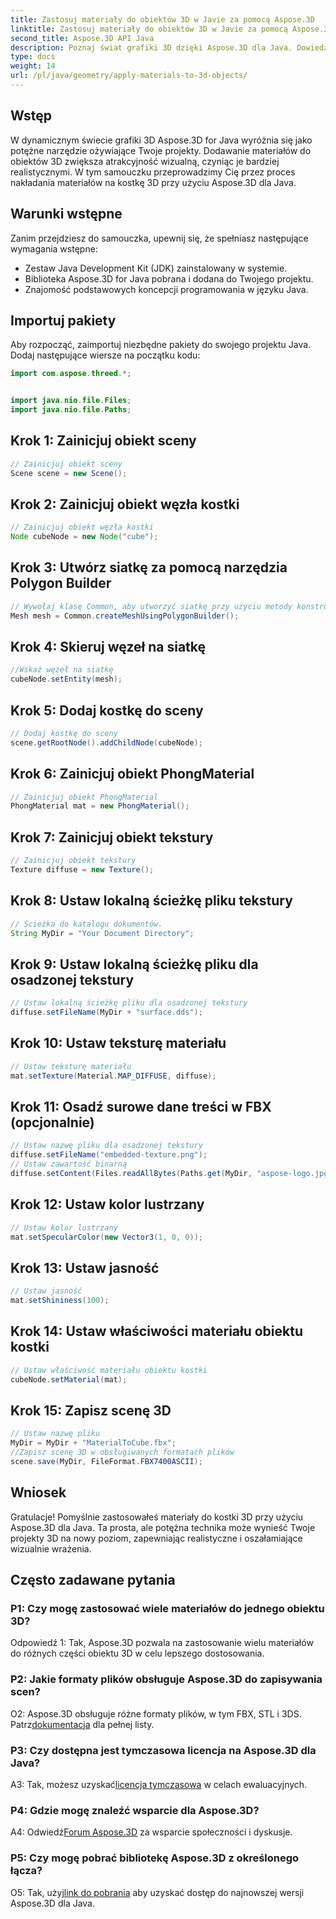 ```yaml
---
title: Zastosuj materiały do obiektów 3D w Javie za pomocą Aspose.3D
linktitle: Zastosuj materiały do obiektów 3D w Javie za pomocą Aspose.3D
second_title: Aspose.3D API Java
description: Poznaj świat grafiki 3D dzięki Aspose.3D dla Java. Dowiedz się, jak płynnie nakładać materiały na obiekty 3D. Podnieś poziom swoich projektów dzięki realistycznym efektom wizualnym.
type: docs
weight: 14
url: /pl/java/geometry/apply-materials-to-3d-objects/
---
```

## Wstęp

W dynamicznym świecie grafiki 3D Aspose.3D for Java wyróżnia się jako potężne narzędzie ożywiające Twoje projekty. Dodawanie materiałów do obiektów 3D zwiększa atrakcyjność wizualną, czyniąc je bardziej realistycznymi. W tym samouczku przeprowadzimy Cię przez proces nakładania materiałów na kostkę 3D przy użyciu Aspose.3D dla Java.

## Warunki wstępne

Zanim przejdziesz do samouczka, upewnij się, że spełniasz następujące wymagania wstępne:

- Zestaw Java Development Kit (JDK) zainstalowany w systemie.
- Biblioteka Aspose.3D for Java pobrana i dodana do Twojego projektu.
- Znajomość podstawowych koncepcji programowania w języku Java.

## Importuj pakiety

Aby rozpocząć, zaimportuj niezbędne pakiety do swojego projektu Java. Dodaj następujące wiersze na początku kodu:

```java
import com.aspose.threed.*;


import java.nio.file.Files;
import java.nio.file.Paths;
```

## Krok 1: Zainicjuj obiekt sceny

```java
// Zainicjuj obiekt sceny
Scene scene = new Scene();
```

## Krok 2: Zainicjuj obiekt węzła kostki

```java
// Zainicjuj obiekt węzła kostki
Node cubeNode = new Node("cube");
```

## Krok 3: Utwórz siatkę za pomocą narzędzia Polygon Builder

```java
// Wywołaj klasę Common, aby utworzyć siatkę przy użyciu metody konstruktora wielokątów, aby ustawić instancję siatki
Mesh mesh = Common.createMeshUsingPolygonBuilder();
```

## Krok 4: Skieruj węzeł na siatkę

```java
//Wskaż węzeł na siatkę
cubeNode.setEntity(mesh);
```

## Krok 5: Dodaj kostkę do sceny

```java
// Dodaj kostkę do sceny
scene.getRootNode().addChildNode(cubeNode);
```

## Krok 6: Zainicjuj obiekt PhongMaterial

```java
// Zainicjuj obiekt PhongMaterial
PhongMaterial mat = new PhongMaterial();
```

## Krok 7: Zainicjuj obiekt tekstury

```java
// Zainicjuj obiekt tekstury
Texture diffuse = new Texture();
```

## Krok 8: Ustaw lokalną ścieżkę pliku tekstury

```java
// Ścieżka do katalogu dokumentów.
String MyDir = "Your Document Directory";
```

## Krok 9: Ustaw lokalną ścieżkę pliku dla osadzonej tekstury

```java
// Ustaw lokalną ścieżkę pliku dla osadzonej tekstury
diffuse.setFileName(MyDir + "surface.dds");
```

## Krok 10: Ustaw teksturę materiału

```java
// Ustaw teksturę materiału
mat.setTexture(Material.MAP_DIFFUSE, diffuse);
```

## Krok 11: Osadź surowe dane treści w FBX (opcjonalnie)

```java
// Ustaw nazwę pliku dla osadzonej tekstury
diffuse.setFileName("embedded-texture.png");
// Ustaw zawartość binarną
diffuse.setContent(Files.readAllBytes(Paths.get(MyDir, "aspose-logo.jpg")));
```

## Krok 12: Ustaw kolor lustrzany

```java
// Ustaw kolor lustrzany
mat.setSpecularColor(new Vector3(1, 0, 0));
```

## Krok 13: Ustaw jasność

```java
// Ustaw jasność
mat.setShininess(100);
```

## Krok 14: Ustaw właściwości materiału obiektu kostki

```java
// Ustaw właściwość materiału obiektu kostki
cubeNode.setMaterial(mat);
```

## Krok 15: Zapisz scenę 3D

```java
// Ustaw nazwę pliku
MyDir = MyDir + "MaterialToCube.fbx";
//Zapisz scenę 3D w obsługiwanych formatach plików
scene.save(MyDir, FileFormat.FBX7400ASCII);
```

## Wniosek

Gratulacje! Pomyślnie zastosowałeś materiały do kostki 3D przy użyciu Aspose.3D dla Java. Ta prosta, ale potężna technika może wynieść Twoje projekty 3D na nowy poziom, zapewniając realistyczne i oszałamiające wizualnie wrażenia.

## Często zadawane pytania

### P1: Czy mogę zastosować wiele materiałów do jednego obiektu 3D?

Odpowiedź 1: Tak, Aspose.3D pozwala na zastosowanie wielu materiałów do różnych części obiektu 3D w celu lepszego dostosowania.

### P2: Jakie formaty plików obsługuje Aspose.3D do zapisywania scen?

 O2: Aspose.3D obsługuje różne formaty plików, w tym FBX, STL i 3DS. Patrz[dokumentacja](https://reference.aspose.com/3d/java/) dla pełnej listy.

### P3: Czy dostępna jest tymczasowa licencja na Aspose.3D dla Java?

 A3: Tak, możesz uzyskać[licencja tymczasowa](https://purchase.aspose.com/temporary-license/) w celach ewaluacyjnych.

### P4: Gdzie mogę znaleźć wsparcie dla Aspose.3D?

 A4: Odwiedź[Forum Aspose.3D](https://forum.aspose.com/c/3d/18) za wsparcie społeczności i dyskusje.

### P5: Czy mogę pobrać bibliotekę Aspose.3D z określonego łącza?

 O5: Tak, użyj[link do pobrania](https://releases.aspose.com/3d/java/) aby uzyskać dostęp do najnowszej wersji Aspose.3D dla Java.